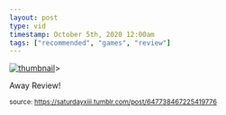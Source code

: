 ```yaml
---
layout: post
type: vid
timestamp: October 5th, 2020 12:00am
tags: ["recommended", "games", "review"]
---
```

[![thumbnail](http://i3.ytimg.com/vi/beF1Tv5BIeI/hqdefault.jpg)](https://www.youtube.com/watch?v=beF1Tv5BIeI)>
    
Away Review!
 
  
<small>source: https://saturdayxiii.tumblr.com/post/647738467225419776</small>